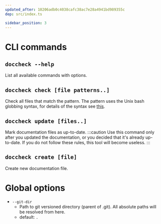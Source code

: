 ```yaml
---
updated_after: 10206adb0c4038cafc38ac7e28a4941bd989355c
dep: src/index.ts

sidebar_position: 3
---
```


# CLI commands
## `doccheck --help`
List all available commands with options.

## `doccheck check [file patterns..]`
Check all files that match the pattern. The pattern uses the Unix bash globbing syntax, for details of the syntax see [this](https://github.com/mrmlnc/fast-glob#pattern-syntax).

## `doccheck update [files..]`
Mark documentation files as up-to-date.
:::caution
Use this command only after you updated the documentation, or you decided that it's already up-to-date. If you do not follow these rules, this tool will become useless.
:::

## `doccheck create [file]`
Create new documentation file.

# Global options
- `--git-dir` 
  - Path to git versioned directory (parent of .git). All absolute paths will be resolved from here.
  - default: `.`